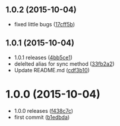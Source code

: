 <a name="1.0.2"></a>
## 1.0.2 (2015-10-04)


* fixed little bugs ([17cff5b](https://github.com/kikobeats/force-resolve/commit/17cff5b))



<a name="1.0.1"></a>
## 1.0.1 (2015-10-04)


* 1.0.1 releases ([4bb5ce1](https://github.com/kikobeats/force-resolve/commit/4bb5ce1))
* delelted alias for sync method ([33fb2a2](https://github.com/kikobeats/force-resolve/commit/33fb2a2))
* Update README.md ([cdf3b10](https://github.com/kikobeats/force-resolve/commit/cdf3b10))



<a name="1.0.0"></a>
# 1.0.0 (2015-10-04)


* 1.0.0 releases ([f438c7c](https://github.com/kikobeats/force-resolve/commit/f438c7c))
* first commit ([b1edbda](https://github.com/kikobeats/force-resolve/commit/b1edbda))



